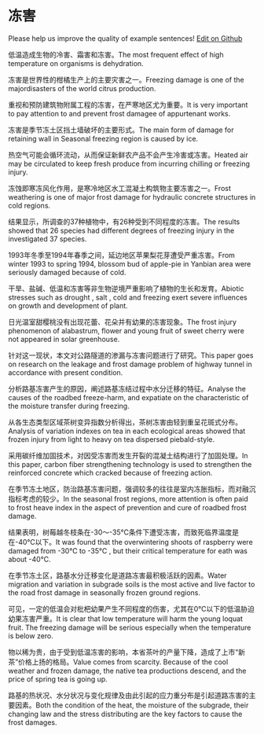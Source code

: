 # 冻害

Please help us improve the quality of example sentences! [Edit on Github](https://github.com/jiyushe/jiyu-example-sentence-source/blob/main/chinese/donghai_1.md)

<p><span class="chinese">低温造成生物的冷害、霜害和冻害。</span><span class="english">The most frequent effect of high temperature on organisms is dehydration.</span></p>

<p><span class="chinese">冻害是世界性的柑橘生产上的主要灾害之一。</span><span class="english">Freezing damage is one of the majordisasters of the world citrus production.</span></p>

<p><span class="chinese">重视和预防建筑物附属工程的冻害，在严寒地区尤为重要。</span><span class="english">It is very important to pay attention to and prevent frost damagee of appurtenant works.</span></p>

<p><span class="chinese">冻害是季节冻土区挡土墙破坏的主要形式。</span><span class="english">The main form of damage for retaining wall in Seasonal freezing region is caused by ice.</span></p>

<p><span class="chinese">热空气可能会循环流动，从而保证新鲜农产品不会产生冷害或冻害。</span><span class="english">Heated air may be circulated to keep fresh produce from incurring chilling or freezing injury.</span></p>

<p><span class="chinese">冻蚀即寒冻风化作用，是寒冷地区水工混凝土构筑物主要冻害之一。</span><span class="english">Frost weathering is one of major frost damage for hydraulic concrete structures in cold regions.</span></p>

<p><span class="chinese">结果显示，所调查的37种植物中，有26种受到不同程度的冻害。</span><span class="english">The results showed that 26 species had different degrees of freezing injury in the investigated 37 species.</span></p>

<p><span class="chinese">1993年冬季至1994年春季之间，延边地区苹果梨花芽遭受严重冻害。</span><span class="english">From winter 1993 to spring 1994, blossom bud of apple-pie in Yanbian area were seriously damaged because of cold.</span></p>

<p><span class="chinese">干旱、盐碱、低温和冻害等非生物逆境严重影响了植物的生长和发育。</span><span class="english">Abiotic stresses such as drought , salt , cold and freezing exert severe influences on growth and development of plant.</span></p>

<p><span class="chinese">日光温室甜樱桃没有出现花蕾、花朵并有幼果的冻害现象。</span><span class="english">The frost injury phenomenon of alabastrum, flower and young fruit of sweet cherry were not appeared in solar greenhouse.</span></p>

<p><span class="chinese">针对这一现状，本文对公路隧道的渗漏与冻害问题进行了研究。</span><span class="english">This paper goes on research on the leakage and frost damage problem of highway tunnel in accordance with present condition.</span></p>

<p><span class="chinese">分析路基冻害产生的原因，阐述路基冻结过程中水分迁移的特征。</span><span class="english">Analyse the causes of the roadbed freeze-harm, and expatiate on the characteristic of the moisture transfer during freezing.</span></p>

<p><span class="chinese">从各生态类型区域茶树变异指数分析得出，茶树冻害由轻到重呈花斑式分布。</span><span class="english">Analysis of variation indexes on tea in each ecological areas showed that frozen injury from light to heavy on tea dispersed piebald-style.</span></p>

<p><span class="chinese">采用碳纤维加固技术，对因受冻害而发生开裂的混凝土结构进行了加固处理。</span><span class="english">In this paper, carbon fiber strengthening technology is used to strengthen the reinforced concrete which cracked because of freezing action.</span></p>

<p><span class="chinese">在季节冻土地区，防治路基冻害问题，强调较多的往往是室内冻胀指标，而对融沉指标考虑的较少。</span><span class="english">In the seasonal frost regions, more attention is often paid to frost heave index in the aspect of prevention and cure of roadbed frost damage.</span></p>

<p><span class="chinese">结果表明，树莓越冬枝条在-30～-35℃条件下遭受冻害，而致死临界温度是在-40℃以下。</span><span class="english">It was found that the overwintering shoots of raspberry were damaged from -30℃ to -35℃ , but their critical temperature for eath was about -40℃.</span></p>

<p><span class="chinese">在季节冻土区，路基水分迁移变化是道路冻害最积极活跃的因素。</span><span class="english">Water migration and variation in subgrade soils is the most active and live factor to the road frost damage in seasonally frozen ground regions.</span></p>

<p><span class="chinese">可见，一定的低温会对枇杷幼果产生不同程度的伤害，尤其在0℃以下的低温胁迫幼果冻害严重。</span><span class="english">It is clear that low temperature will harm the young loquat fruit. The freezing damage will be serious especially when the temperature is below zero.</span></p>

<p><span class="chinese">物以稀为贵，由于受到低温冻害的影响，本省茶叶的产量下降，造成了上市“新茶”价格上扬的格局。</span><span class="english">Value comes from scarcity. Because of the cool weather and frozen damage, the native tea productions descend, and the price of spring tea is going up.</span></p>

<p><span class="chinese">路基的热状况、水分状况与变化规律及由此引起的应力重分布是引起道路冻害的主要因素。</span><span class="english">Both the condition of the heat, the moisture of the subgrade, their changing law and the stress distributing are the key factors to cause the frost damages.</span></p>

